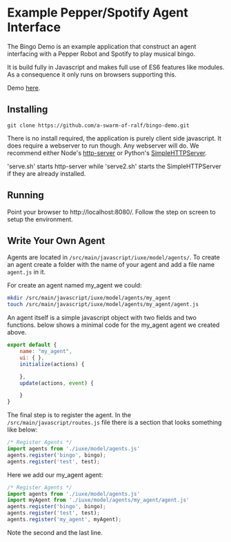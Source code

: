 # Example Pepper/Spotify Agent Interface

The Bingo Demo is an example application that construct an agent interfacing with a Pepper Robot and Spotify to play musical bingo.

It is build fully in Javascript and makes full use of ES6 features like modules. As a consequence it only runs on browsers supporting this.

Demo [here](https://a-swarm-of-ralf.github.io/bingo-demo/).

## Installing

```
git clone https://github.com/a-swarm-of-ralf/bingo-demo.git
```

There is no install required, the application is purely client side javascript. It does require a webserver to run though. Any webserver will do. We recommend either Node's [http-server](https://www.npmjs.com/package/http-server) or Python's [SimpleHTTPServer](https://docs.python.org/2/library/simplehttpserver.html).

'serve.sh' starts http-server while 'serve2.sh' starts the SimpleHTTPServer if they are already installed. 

## Running

Point your browser to http://localhost:8080/. Follow the step on screen to setup the environment.


## Write Your Own Agent

Agents are located in ```/src/main/javascript/iuxe/model/agents/```. To create an agent create a folder with the name of your agent and add a file name ```agent.js``` in it.

For create an agent named my_agent we could:

```bash
mkdir /src/main/javascript/iuxe/model/agents/my_agent
touch /src/main/javascript/iuxe/model/agents/my_agent/agent.js
```

An agent itself is a simple javascript object with two fields and two functions. below shows a minimal code for the my_agent agent we created above.
```javascript
export default {
    name: "my_agent",
    ui: { },
    initialize(actions) { 

    },
    update(actions, event) {

    }
}
```

The final step is to register the agent. In the ```/src/main/javascript/routes.js``` file there is 
a section that looks something like below:
```javascript
/* Register Agents */
import agents from './iuxe/model/agents.js'
agents.register('bingo', bingo);
agents.register('test', test);
```

Here we add our my_agent agent:
```javascript
/* Register Agents */
import agents from './iuxe/model/agents.js'
import myAgent from './iuxe/model/agents/my_agent/agent.js'
agents.register('bingo', bingo);
agents.register('test', test);
agents.register('my_agent', myAgent);
```

Note the second and the last line.